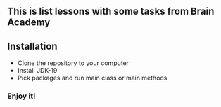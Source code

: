 ## This is list lessons with some tasks from Brain Academy

## Installation

- Clone the repository to your computer
- Install JDK-19
- Pick packages and run main class or main methods

### Enjoy it!